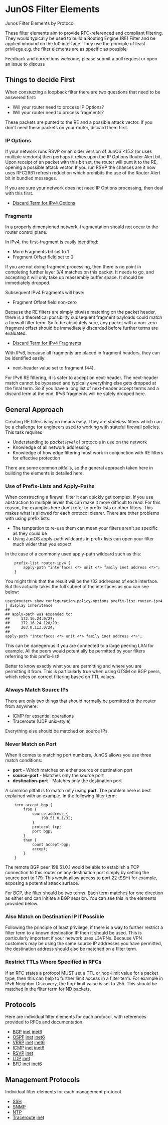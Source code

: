 # JunOS Filter Elements
Junos Filter Elements by Protocol

These filter elements aim to provide RFC-referenced and compliant filtering. They would typically be used to build a Routing Engine (RE) Filter and be applied inbound on the lo0 interface. They use the principle of least privilege e.g. the filter elements are as specific as possible

Feedback and corrections welcome, please submit a pull request or open an issue to discuss

## Things to decide First
When constucting a loopback filter there are two questions that need to be answered first:
 * Will your router need to process IP Options?
 * Will your router need to process fragments?

These packets are punted to the RE and a possible attack vector. If you don't need these packets on your router, discard them first.

### IP Options

If your network runs RSVP on an older version of JunOS <15.2 (or uses multiple vendors) then perhaps it relies upon the IP Options Router Alert bit. Upon receipt of an packet with this bit set, the router will punt it to the RE, opening a possible attack vector. If you run RSVP the chances are it now uses RFC2961 refresh reduction which prohibits the use of the Router Alert bit in bundled messages.

If you are sure your network does not need IP Options processing, then deal with this first.
 * [Discard Term for IPv4 Options](options/inet/input.conf)

### Fragments

In a properly dimensioned network, fragmentation should not occur to the router control plane.

In IPv4, the first-fragment is easily identified:
 * More Fragments bit set to 1
 * Fragment Offset field set to 0

If you are not doing fragment processing, then there is no point in completing further layer 3/4 matches on this packet. It needs to go, and accepting it will only take up reassembly buffer space. It should be immediately dropped.

Subsequent IPv4 Fragments will have:
 * Fragment Offset field non-zero

Because the RE filters are simply bitwise matching on the packet header, there is a theoretical possibility subsequent fragment payloads could match a firewall filter term. So to be absolutely sure, any packet with a non-zero fragment offset should be immediately discarded before further terms are evaluated.

 * [Discard Term for IPv4 Fragments](fragments/inet/input.conf)

With IPv6, because all fragments are placed in fragment headers, they can be identified easily:
 * next-header value set to fragment (44).

For IPv6 RE filtering, it is safer to accept on next-header. The next-header match cannot be bypassed and typically everything else gets dropped at the final term. So if you have a long list of next-header accept terms and a discard term at the end, IPv6 fragments will be safely dropped here.

## General Approach

Creating RE filters is by no means easy. They are *stateless* filters which can be a challenge for engineers used to working with stateful firewall policies. This task requires
 * Understanding to *packet level* of protocols in use on the network
 * Knowledge of all network addressing
 * Knowledge of how edge filtering must work in conjunction with RE filters for effective protection

There are some common pitfalls, so the general approach taken here in building the elements is detailed here.

### Use of Prefix-Lists and Apply-Paths
When constructing a firewall filter it can quickly get complex. If you use abstraction to multiple levels this can make it more difficult to read. For this reason, the examples here don't refer to prefix lists or other filters. This makes what is allowed for each protocol clearer. There are other problems with using prefix lists:
 * The temptation to re-use them can mean your filters aren't as specific as they could be
 * Using JunOS apply-path wildcards in prefix lists can open your filter much wider than you expect

In the case of a commonly used apply-path wildcard such as this:
```
    prefix-list router-ipv4 {
        apply-path "interfaces <*> unit <*> family inet address <*>";
    }
```
You might think that the result will be the /32 addresses of each interface. But this actually takes the full subnet of the interfaces as you can see below:
```
user@router> show configuration policy-options prefix-list router-ipv4 | display inheritance
##
## apply-path was expanded to:
##     172.16.24.0/27;
##     172.16.24.128/29;
##     203.0.113.0/24;
##
apply-path "interfaces <*> unit <*> family inet address <*>";
```
This can be danegerous if you are connected to a large peering LAN for example. All the peers would potentially be permitted by your filters referring to this prefix-list!

Better to know exactly what you are permitting and where you are permitting it from. This is particularly true when using GTSM on BGP peers, which relies on correct filtering based on TTL values.

### Always Match Source IPs

There are only two things that should normally be permitted to the router from anywhere:
 * ICMP for essential operations
 * Traceroute (UDP unix-style)

Everything else should be matched on source IPs.

### Never Match on Port

When it comes to matching port numbers, JunOS allows you use three match conditions:
 * **port** - Which matches on either source or destination port
 * **source-port** - Matches only the source port
 * **destination-port** - Matches only the destination port

A common pitfall is to match only using **port**. The problem here is best explained with an example. In the following filter term:
```
    term accept-bgp {
        from {
            source-address {
                198.51.0.1/32;
            }
            protocol tcp;
            port bgp;
        }
        then {
            count accept-bgp;
            accept;
        }
    }
```
The remote BGP peer 198.51.0.1 would be able to establish a TCP connection to this router on any destination port simply by setting the source port to 179. This would allow access to port 22 (SSH) for example, exposing a potential attack surface.

For BGP, the filter should be two terms. Each term matches for one direction as either end can initiate a BGP session. You can see this in the elements provided below.

### Also Match on Destination IP If Possible

Following the principle of least privilege, if there is a way to further restrict a filter term to a known destination IP then it should be used. This is particularly important if your network uses L3VPNs. Because VPN customers may be using the same source IP addresses you have permitted, the destination address should also be matched on a filter term.

### Restrict TTLs Where Specified in RFCs

If an RFC states a protocol MUST set a TTL or hop-limit value for a packet type, then this can help to further limit access in a filter term. For example in IPv6 Neighbor Discovery, the hop-limit value is set to 255. This should be matched in the filter term for ND packets.

## Protocols
Here are individual filter elements for each protocol, with references provided to RFCs and documentation.

* [BGP](bgp) [inet](bgp/inet) [inet6](bgp/inet6)
* [OSPF](ospf) [inet](ospf/inet) [inet6](ospf/inet6)
* [VRRP](vrrp) [inet](vrrp/inet) [inet6](vrrp/inet6)
* [ICMP](icmp) [inet](icmp/inet) [inet6](icmp/inet6)
* [RSVP](rsvp) [inet](rsvp/inet)
* [LDP](ldp) [inet](ldp/inet)
* [BFD](bfd) [inet](bfd/inet) [inet6](bfd/inet6)

## Management Protocols
Individual filter elements for each management protocol

* [SSH](ssh)
* [SNMP](snmp)
* [NTP](ntp)
* [Traceroute](traceroute) [inet](traceroute/inet)
